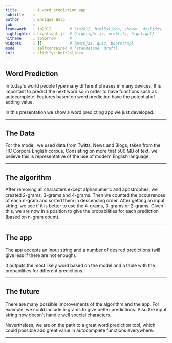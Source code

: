 ```yaml
---
title       : A word prediction app
subtitle    : 
author      : Enrique Balp
job         : 
framework   : io2012        # {io2012, html5slides, shower, dzslides, ...}
highlighter : highlight.js  # {highlight.js, prettify, highlight}
hitheme     : tomorrow      # 
widgets     : []            # {mathjax, quiz, bootstrap}
mode        : selfcontained # {standalone, draft}
knit        : slidify::knit2slides
---
```


## Word Prediction 

In today's world people type many different phrases in many devices. 
It is important to predict the next word so in order to have functions such as autocomplete. Features based on word prediction have the potential of adding value.

In this presentation we show a word predicting app we just developed.

---

## The Data

For the model, we used data from Twitts, News and Blogs, taken from the HC Corpora English corpus. Consisting on more that 500 MB of text, we believe this is representative of the use of modern English language.

---

## The algorithm

After removing all characters except alphanumeric and apostrophes, we created 2-grams, 3-grams and 4-grams. 
Then we counted the occurrences of each n-gram and sorted them in descending order.
After getting an input string, we see if it is better to use the 4-grams, 3-grams or 2-grams.
Given this, we are now in a position to give the probabilities for each prediction (based on n-gram count).

---

## The app

The app accepts an input string and a number of desired predictions (will give less if there are not enough).

It outputs the most likely word based on the model and a table with the probabilities for different predictions.

--- 

## The future

There are many possible improvements of the algorithm and the app.
For example, we could include 5-grams to give better predictions. 
Also the input string now doesn't handle well special characters.

Nevertheless, we are on the path to a great word prediction tool, which could possible add great value in autocomplete functions everywhere.


---


